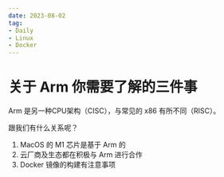 ```yaml
---
date: 2023-08-02
tag:
- Daily
- Linux
- Docker
---
```

# 关于 Arm 你需要了解的三件事

Arm 是另一种CPU架构（CISC），与常见的 x86 有所不同（RISC）。

跟我们有什么关系呢？
1. MacOS 的 M1 芯片是基于 Arm 的
2. 云厂商及生态都在积极与 Arm 进行合作
3. Docker 镜像的构建有注意事项

<BiliBili bvid="BV1Eu4y1m75X" />
